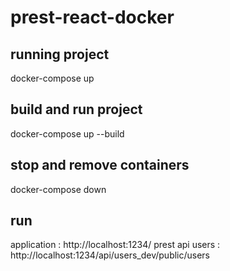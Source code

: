 # prest-react-docker

## running project
docker-compose up

## build and run project
docker-compose up --build

## stop and remove containers
docker-compose down

## run

application        : http://localhost:1234/
prest api users    : http://localhost:1234/api/users_dev/public/users
